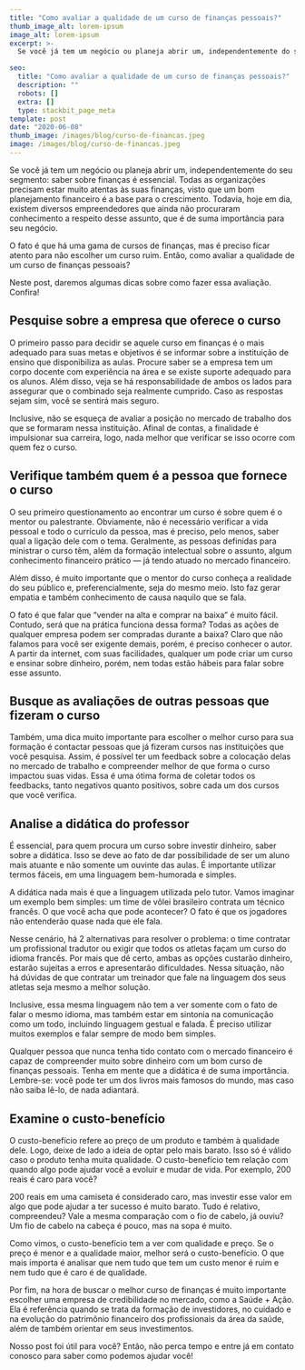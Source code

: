 ```yaml
---
title: "Como avaliar a qualidade de um curso de finanças pessoais?"
thumb_image_alt: lorem-ipsum
image_alt: lorem-ipsum
excerpt: >-
  Se você já tem um negócio ou planeja abrir um, independentemente do seu segmento: saber sobre finanças é essencial. Todas as organizações precisam estar muito atentas às suas finanças, visto que um bom planejamento financeiro é a base para o crescimento. Todavia, hoje em dia, existem diversos empreendedores que ainda não procuraram conhecimento a respeito desse assunto, que é de suma importância para seu negócio.

seo:
  title: "Como avaliar a qualidade de um curso de finanças pessoais?"
  description: ""
  robots: []
  extra: []
  type: stackbit_page_meta
template: post
date: "2020-06-08"
thumb_image: /images/blog/curso-de-financas.jpeg
image: /images/blog/curso-de-financas.jpeg
---
```


Se você já tem um negócio ou planeja abrir um, independentemente do seu segmento: saber sobre finanças é essencial. Todas as organizações precisam estar muito atentas às suas finanças, visto que um bom planejamento financeiro é a base para o crescimento. Todavia, hoje em dia, existem diversos empreendedores que ainda não procuraram conhecimento a respeito desse assunto, que é de suma importância para seu negócio.

O fato é que há uma gama de cursos de finanças, mas é preciso ficar atento para não escolher um curso ruim. Então, como avaliar a qualidade de um curso de finanças pessoais?

Neste post, daremos algumas dicas sobre como fazer essa avaliação. Confira!

## Pesquise sobre a empresa que oferece o curso

O primeiro passo para decidir se aquele curso em finanças é o mais adequado para suas metas e objetivos é se informar sobre a instituição de ensino que disponibiliza as aulas. Procure saber se a empresa tem um corpo docente com experiência na área e se existe suporte adequado para os alunos. Além disso, veja se há responsabilidade de ambos os lados para assegurar que o combinado seja realmente cumprido. Caso as respostas sejam sim, você se sentirá mais seguro.

Inclusive, não se esqueça de avaliar a posição no mercado de trabalho dos que se formaram nessa instituição. Afinal de contas, a finalidade é impulsionar sua carreira, logo, nada melhor que verificar se isso ocorre com quem fez o curso.

## Verifique também quem é a pessoa que fornece o curso

O seu primeiro questionamento ao encontrar um curso é sobre quem é o mentor ou palestrante. Obviamente, não é necessário verificar a vida pessoal e todo o currículo da pessoa, mas é preciso, pelo menos, saber qual a ligação dele com o tema. Geralmente, as pessoas definidas para ministrar o curso têm, além da formação intelectual sobre o assunto, algum conhecimento financeiro prático — já tendo atuado no mercado financeiro.

Além disso, é muito importante que o mentor do curso conheça a realidade do seu público e, preferencialmente, seja do mesmo meio. Isto faz gerar empatia e também conhecimento de causa naquilo que se fala.

O fato é que falar que “vender na alta e comprar na baixa” é muito fácil. Contudo, será que na prática funciona dessa forma? Todas as ações de qualquer empresa podem ser compradas durante a baixa? Claro que não falamos para você ser exigente demais, porém, é preciso conhecer o autor. A partir da internet, com suas facilidades, qualquer um pode criar um curso e ensinar sobre dinheiro, porém, nem todas estão hábeis para falar sobre esse assunto.

## Busque as avaliações de outras pessoas que fizeram o curso

Também, uma dica muito importante para escolher o melhor curso para sua formação é contactar pessoas que já fizeram cursos nas instituições que você pesquisa. Assim, é possível ter um feedback sobre a colocação delas no mercado de trabalho e compreender melhor de que forma o curso impactou suas vidas. Essa é uma ótima forma de coletar todos os feedbacks, tanto negativos quanto positivos, sobre cada um dos cursos que você verifica.

## Analise a didática do professor

É essencial, para quem procura um curso sobre investir dinheiro, saber sobre a didática. Isso se deve ao fato de dar possibilidade de ser um aluno mais atuante e não somente um ouvinte das aulas. É importante utilizar termos fáceis, em uma linguagem bem-humorada e simples.

A didática nada mais é que a linguagem utilizada pelo tutor. Vamos imaginar um exemplo bem simples: um time de vôlei brasileiro contrata um técnico francês. O que você acha que pode acontecer? O fato é que os jogadores não entenderão quase nada que ele fala.

Nesse cenário, há 2 alternativas para resolver o problema: o time contratar um profissional tradutor ou exigir que todos os atletas façam um curso do idioma francês. Por mais que dê certo, ambas as opções custarão dinheiro, estarão sujeitas a erros e apresentarão dificuldades. Nessa situação, não há dúvidas de que contratar um treinador que fale na linguagem dos seus atletas seja mesmo a melhor solução.

Inclusive, essa mesma linguagem não tem a ver somente com o fato de falar o mesmo idioma, mas também estar em sintonia na comunicação como um todo, incluindo linguagem gestual e falada. É preciso utilizar muitos exemplos e falar sempre de modo bem simples.

Qualquer pessoa que nunca tenha tido contato com o mercado financeiro é capaz de compreender muito sobre dinheiro com um bom curso de finanças pessoais. Tenha em mente que a didática é de suma importância. Lembre-se: você pode ter um dos livros mais famosos do mundo, mas caso não saiba lê-lo, de nada adiantará.

## Examine o custo-benefício

O custo-benefício refere ao preço de um produto e também à qualidade dele. Logo, deixe de lado a ideia de optar pelo mais barato. Isso só é válido caso o produto tenha muita qualidade. O custo-benefício tem relação com quando algo pode ajudar você a evoluir e mudar de vida. Por exemplo, 200 reais é caro para você?

200 reais em uma camiseta é considerado caro, mas investir esse valor em algo que pode ajudar a ter sucesso é muito barato. Tudo é relativo, compreendeu? Vale a mesma comparação com o fio de cabelo, já ouviu? Um fio de cabelo na cabeça é pouco, mas na sopa é muito.

Como vimos, o custo-benefício tem a ver com qualidade e preço. Se o preço é menor e a qualidade maior, melhor será o custo-benefício. O que mais importa é analisar que nem tudo que tem um custo menor é ruim e nem tudo que é caro é de qualidade.

Por fim, na hora de buscar o melhor curso de finanças é muito importante escolher uma empresa de credibilidade no mercado, como a Saúde + Ação. Ela é referência quando se trata da formação de investidores, no cuidado e na evolução do patrimônio financeiro dos profissionais da área da saúde, além de também orientar em seus investimentos.

Nosso post foi útil para você? Então, não perca tempo e entre já em contato conosco para saber como podemos ajudar você!
